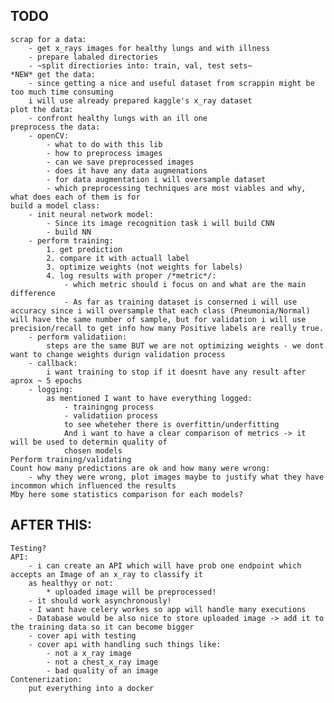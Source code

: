 ## TODO


    scrap for a data:
        - get x_rays images for healthy lungs and with illness
        - prepare labaled directories
        - ~split directiories into: train, val, test sets~
    *NEW* get the data:
        - since getting a nice and useful dataset from scrappin might be too much time consuming
        i will use already prepared kaggle's x_ray dataset
    plot the data:
        - confront healthy lungs with an ill one
    preprocess the data:
        - openCV:
            - what to do with this lib
            - how to preprocess images
            - can we save preprocessed images
            - does it have any data augmenations
            - for data augmentation i will oversample dataset
            - which preprocessing techniques are most viables and why, what does each of them is for
    build a model class:
        - init neural network model:
            - Since its image recognition task i will build CNN
            - build NN
        - perform training:
            1. get prediction
            2. compare it with actuall label
            3. optimize weights (not weights for labels)
            4. log results with proper /*metric*/:
                - which metric should i focus on and what are the main difference
                - As far as training dataset is conserned i will use accuracy since i will oversample that each class (Pneumonia/Normal) will have the same number of sample, but for validation i will use precision/recall to get info how many Positive labels are really true.
        - perform validatiion:
            steps are the same BUT we are not optimizing weights - we dont want to change weights durign validation process
        - callback:
            i want training to stop if it doesnt have any result after aprox ~ 5 epochs
        - logging:
            as mentioned I want to have everything logged:
                - trainingng process
                - validatiion process
                to see wheteher there is overfittin/underfitting
                And i want to have a clear comparison of metrics -> it will be used to determin quality of
                chosen models
    Perform training/validating
    Count how many predictions are ok and how many were wrong:
        - why they were wrong, plot images maybe to justify what they have incommon which influenced the results
    Mby here some statistics comparison for each models?
    
##  AFTER THIS:

    Testing?
    API:
        - i can create an API which will have prob one endpoint which accepts an Image of an x_ray to classify it
        as healthyy or not:
            * uploaded image will be preprocessed!
        - it should work asynchronously!
        - I want have celery workes so app will handle many executions
        - Database would be also nice to store uploaded image -> add it to the training data so it can become bigger
        - cover api with testing
        - cover api with handling such things like:
            - not a x_ray image
            - not a chest_x_ray image
            - bad quality of an image
    Contenerization:
        put everything into a docker
           
